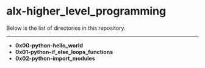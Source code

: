 # alx-higher_level_programming
Below is the list of directories in this repository.

---

- **0x00-python-hello_world**
- **0x01-python-if_else_loops_functions**
- **0x02-python-import_modules**
